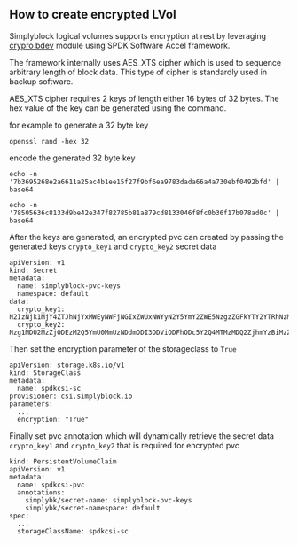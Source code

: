 ## How to create encrypted LVol

Simplyblock logical volumes supports encryption at rest by leveraging [crypro bdev](https://spdk.io/doc/bdev.html) module using SPDK Software Accel framework.

The framework internally uses AES_XTS cipher which is used to sequence arbitrary length of block data. This type of cipher is standardly used in backup software.

AES_XTS cipher requires 2 keys of length either 16 bytes of 32 bytes. The hex value of the key can be generated using the command.

for example to generate a 32 byte key
```
openssl rand -hex 32
```
encode the generated 32 byte key
```
echo -n '7b3695268e2a6611a25ac4b1ee15f27f9bf6ea9783dada66a4a730ebf0492bfd' | base64

echo -n '78505636c8133d9be42e347f82785b81a879cd8133046f8fc0b36f17b078ad0c' | base64
```
After the keys are generated, an encrypted pvc can created by passing the generated keys `crypto_key1` and `crypto_key2` secret data
```
apiVersion: v1
kind: Secret
metadata:
  name: simplyblock-pvc-keys
  namespace: default
data:
  crypto_key1: N2IzNjk1MjY4ZTJhNjYxMWEyNWFjNGIxZWUxNWYyN2Y5YmY2ZWE5NzgzZGFkYTY2YTRhNzMwZWJmMDQ5MmJmZA==
  crypto_key2: Nzg1MDU2MzZjODEzM2Q5YmU0MmUzNDdmODI3ODViODFhODc5Y2Q4MTMzMDQ2ZjhmYzBiMzZmMTdiMDc4YWQwYw==
```
Then set the encryption parameter of the storageclass to `True`
```
apiVersion: storage.k8s.io/v1
kind: StorageClass
metadata:
  name: spdkcsi-sc
provisioner: csi.simplyblock.io
parameters:
  ...
  encryption: "True"
```
Finally set pvc annotation which will dynamically retrieve the secret data `crypto_key1` and `crypto_key2` that is required for encrypted pvc
```
kind: PersistentVolumeClaim
apiVersion: v1
metadata:
  name: spdkcsi-pvc
  annotations:
    simplybk/secret-name: simplyblock-pvc-keys
    simplybk/secret-namespace: default
spec:
  ...
  storageClassName: spdkcsi-sc
```
